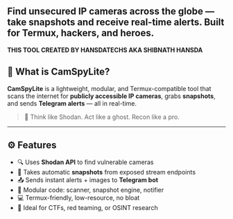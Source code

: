 Find unsecured IP cameras across the globe — take snapshots and receive real-time alerts. Built for Termux, hackers, and heroes.
---
<b>THIS TOOL CREATED BY HANSDATECHS AKA SHIBNATH HANSDA</b>

## 🚀 What is CamSpyLite?

**CamSpyLite** is a lightweight, modular, and Termux-compatible tool that scans the internet for **publicly accessible IP cameras**, grabs **snapshots**, and sends **Telegram alerts** — all in real-time.

> 🔎 Think like Shodan. Act like a ghost. Recon like a pro.

---

## ⚙️ Features

- 🔍 Uses **Shodan API** to find vulnerable cameras
- 📸 Takes automatic **snapshots** from exposed stream endpoints
- 📤 Sends instant alerts + images to **Telegram bot**
- 🧪 Modular code: scanner, snapshot engine, notifier
- 💻 Termux-friendly, low-resource, no bloat
- 🧠 Ideal for CTFs, red teaming, or OSINT research
